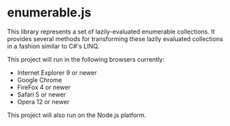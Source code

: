 # enumerable.js

This library represents a set of lazily-evaluated enumerable collections.
It provides several methods for transforming these lazily evaluated collections in a fashion similar to C#'s LINQ.

This project will run in the following browsers currently:
* Internet Explorer 9 or newer
* Google Chrome
* FireFox 4 or newer
* Safari 5 or newer
* Opera 12 or newer

This project will also run on the Node.js platform.